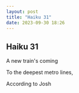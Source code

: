 ```yaml
---
layout: post
title: "Haiku 31"
date: 2023-09-30 18:26
---
```

Haiku 31
-
A new train's coming

To the deepest metro lines,

According to Josh

